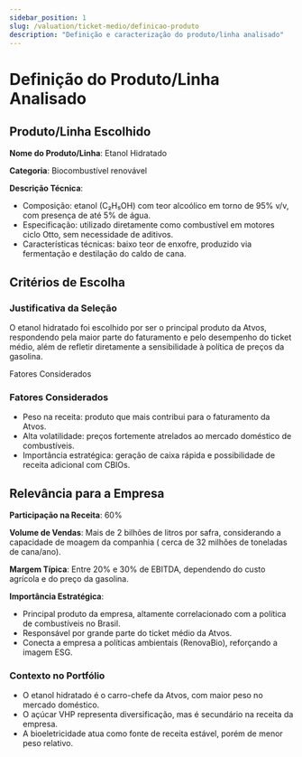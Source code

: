 ```yaml
---
sidebar_position: 1
slug: /valuation/ticket-medio/definicao-produto
description: "Definição e caracterização do produto/linha analisado"
---
```


# Definição do Produto/Linha Analisado

## Produto/Linha Escolhido

**Nome do Produto/Linha**: Etanol Hidratado

**Categoria**: Biocombustível renovável

**Descrição Técnica**: 
- Composição: etanol (C₂H₅OH) com teor alcoólico em torno de 95% v/v, com presença de até 5% de água.
- Especificação: utilizado diretamente como combustível em motores ciclo Otto, sem necessidade de aditivos.
- Características técnicas: baixo teor de enxofre, produzido via fermentação e destilação do caldo de cana.

## Critérios de Escolha

### Justificativa da Seleção

O etanol hidratado foi escolhido por ser o principal produto da Atvos, respondendo pela maior parte do faturamento e pelo desempenho do ticket médio, além de refletir diretamente a sensibilidade à política de preços da gasolina.

Fatores Considerados

### Fatores Considerados

- Peso na receita: produto que mais contribui para o faturamento da Atvos.
- Alta volatilidade: preços fortemente atrelados ao mercado doméstico de combustíveis.
- Importância estratégica: geração de caixa rápida e possibilidade de receita adicional com CBIOs.

## Relevância para a Empresa

**Participação na Receita**: 60%

**Volume de Vendas**: Mais de 2 bilhões de litros por safra, considerando a capacidade de moagem da companhia ( cerca de 32 milhões de toneladas de cana/ano).

**Margem Típica**: Entre 20% e 30% de EBITDA, dependendo do custo agrícola e do preço da gasolina.

**Importância Estratégica**: 
- Principal produto da empresa, altamente correlacionado com a política de combustíveis no Brasil.
- Responsável por grande parte do ticket médio da Atvos.
- Conecta a empresa a políticas ambientais (RenovaBio), reforçando a imagem ESG.

### Contexto no Portfólio

- O etanol hidratado é o carro-chefe da Atvos, com maior peso no mercado doméstico.
- O açúcar VHP representa diversificação, mas é secundário na receita da empresa.
- A bioeletricidade atua como fonte de receita estável, porém de menor peso relativo.

